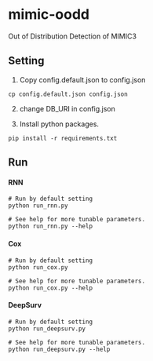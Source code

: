 # mimic-oodd
Out of Distribution Detection of MIMIC3


## Setting

1. Copy config.default.json to config.json
```
cp config.default.json config.json
```
2. change DB_URI in config.json

3. Install python packages.

```
pip install -r requirements.txt
```

## Run

#### RNN

```
# Run by default setting
python run_rnn.py

# See help for more tunable parameters.
python run_rnn.py --help
```

#### Cox

```
# Run by default setting
python run_cox.py

# See help for more tunable parameters.
python run_cox.py --help
```

#### DeepSurv

```
# Run by default setting
python run_deepsurv.py

# See help for more tunable parameters.
python run_deepsurv.py --help
```
